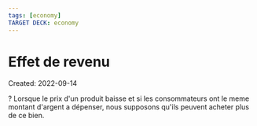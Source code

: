 ```yaml
---
tags: [economy] 
TARGET DECK: economy
---
```

# Effet de revenu
Created: 2022-09-14

?
Lorsque le prix d'un produit baisse et si les consommateurs ont le meme montant d'argent a dépenser, nous supposons qu'ils peuvent acheter plus de ce bien.
<!--SR:!2022-12-11,56,250-->